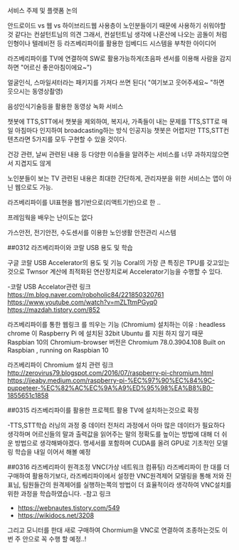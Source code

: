 서비스 주제 및 플랫폼 논의

안드로이드 vs 웹 vs 하이브리드웹
사용층이 노인분들이기 때문에 사용하기 쉬워야할 것 같다는 컨설턴트님의 의견
그래서, 컨설턴트님 생각에 나혼산에 나오는 곰돌이 처럼 인형이나 텔레비전 등 라즈베리파이를 활용한 임베디드 시스템을 부착한 아이디어

라즈베리파이를 TV에 연결하여 SW로 활용가능하게(초음파 센서를 이용해 사람을 감지하면 "어르신 좋은아침이에요~")

얼굴인식, 스마일셔터라는 패키지를 가져다 쓰면 된다( "여기보고 웃어주세요~ "하면 웃으시는 동영상촬영)

음성인식기술등을 활용한 동영상 녹화 서비스

챗봇에 TTS,STT에서 챗봇을 제외하여, 복지사, 가족들이 내는 문제를 TTS,STT로 매일 아침마다 인지하여 broadcasting하는 방식 
인공지능 챗봇은 어렵지만 TTS,STT컨텐츠라면 5가지를 모두 구현할 수 있을 것이다.

건강 관련, 날씨 관련된 내용 등 다양한 이슈들을 알려주는 서비스를 너무 과하지않으면서 지겹지도 않게

노인분들이 보는 TV 관련된 내용은 최대한 간단하게,
 관리자분을 위한 서비스는 앱이 아닌 웹으로도 가능.

라즈베리파이를 UI표현을 웹기반으로(리액트기반)으로 한 ..

프레임웍을 배우는 난이도는 없다

가스안전, 전기안전, 수도센서를 이용한 노인생활 안전관리 시스템


##0312
라즈베리파이와 코랄 USB 용도 및 학습

구글 코랄 USB Accelerator의 용도 및 기능
Coral의 가장 큰 특징은 TPU를 갖고있는 것으로 Twnsor 계산에 최적화된 연산장치로써 Accelerator기능을 수행할 수 있다.

-코랄 USB Accelator관련 링크
https://m.blog.naver.com/roboholic84/221850320761
https://www.youtube.com/watch?v=mZLTtmPGyq0
https://mazdah.tistory.com/852


라즈베리파이를 통한 웹링크 를 띄우는 기능 (Chromium)
설치하는 이유 : headless chrome 이 Raspberry Pi 에 설치된 32bit Ubuntu 를 지원 하지 않기 때문
Raspbian 10의 Chromium-browser 버전은 Chromium 78.0.3904.108 Built on Raspbian , running on Raspbian 10

라즈베리파이 Chromium 설치 관련 링크
http://zerovirus79.blogspot.com/2016/07/raspberry-pi-chromium.html
https://jjeaby.medium.com/raspberry-pi-%EC%97%90%EC%84%9C-puppeteer-%EC%82%AC%EC%9A%A9%ED%95%98%EA%B8%B0-1855651c1858


##0315
라즈베리파이를 활용한 프로젝트 활용
TV에 설치하는것으로 확정

-TTS,STT학습
러닝의 과정 중 데이터 전처리 과정에서 아마 많은 데이터가 필요하다 생각하며 어르신들의 말과 출력값을 읽어주는 말의 정확도를 높이는 방법에 대해 더 쉬운 방법으로 생각해봐야겠다.
명세서를 포함하며 CUDA를 올려 GPU로 기초적인 모델링 학습을 내일 이어서 해볼 예정

##0316
라즈베리파이 원격조정 VNC(가상 네트워크 컴퓨팅)
라즈베리파이 한 대를 더 구매하여 활용하기보다, 라즈베리파이에서 설정한 VNC원격제어 모델링을 통해 저와 진표님, 팀원들간의 원격제어를 실행하는쪽의 방법이 더 효율적이라 생각하여
VNC설치를 위한 과정을 학습하였습니다.
-참고 링크
- https://webnautes.tistory.com/549
- https://wikidocs.net/3208

그리고 모니터를 한대 새로 구매하여 Chormium을 VNC로 연결하여 조종하는것도 이번 주 안으로 꼭 수행 할 예정..!
